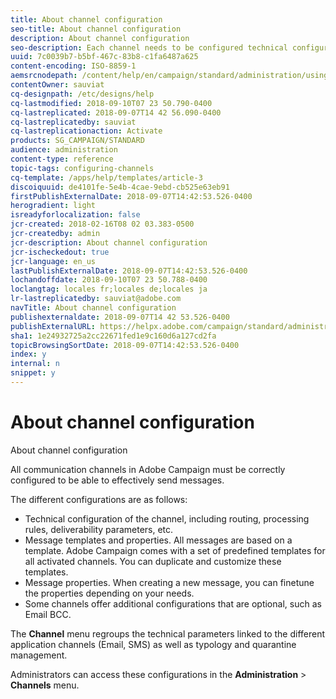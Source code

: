 ```yaml
---
title: About channel configuration
seo-title: About channel configuration
description: About channel configuration
seo-description: Each channel needs to be configured technical configuration, message properties and templates.
uuid: 7c0039b7-b5bf-467c-83b8-c1fa6487a625
content-encoding: ISO-8859-1
aemsrcnodepath: /content/help/en/campaign/standard/administration/using/about-channel-configuration
contentOwner: sauviat
cq-designpath: /etc/designs/help
cq-lastmodified: 2018-09-10T07 23 50.790-0400
cq-lastreplicated: 2018-09-07T14 42 56.090-0400
cq-lastreplicatedby: sauviat
cq-lastreplicationaction: Activate
products: SG_CAMPAIGN/STANDARD
audience: administration
content-type: reference
topic-tags: configuring-channels
cq-template: /apps/help/templates/article-3
discoiquuid: de4101fe-5e4b-4cae-9ebd-cb525e63eb91
firstPublishExternalDate: 2018-09-07T14:42:53.526-0400
herogradient: light
isreadyforlocalization: false
jcr-created: 2018-02-16T08 02 03.383-0500
jcr-createdby: admin
jcr-description: About channel configuration
jcr-ischeckedout: true
jcr-language: en_us
lastPublishExternalDate: 2018-09-07T14:42:53.526-0400
lochandoffdate: 2018-09-10T07 23 50.788-0400
loclangtag: locales fr;locales de;locales ja
lr-lastreplicatedby: sauviat@adobe.com
navTitle: About channel configuration
publishexternaldate: 2018-09-07T14 42 53.526-0400
publishExternalURL: https://helpx.adobe.com/campaign/standard/administration/using/about-channel-configuration.html
sha1: 1e24932725a2cc22671fed1e9c160d6a127cd2fa
topicBrowsingSortDate: 2018-09-07T14:42:53.526-0400
index: y
internal: n
snippet: y
---
```


# About channel configuration

About channel configuration

All communication channels in Adobe Campaign must be correctly configured to be able to effectively send messages.

The different configurations are as follows:

* Technical configuration of the channel, including routing, processing rules, deliverability parameters, etc.
* Message templates and properties. All messages are based on a template. Adobe Campaign comes with a set of predefined templates for all activated channels. You can duplicate and customize these templates.
* Message properties. When creating a new message, you can finetune the properties depending on your needs.
* Some channels offer additional configurations that are optional, such as Email BCC.

The **Channel** menu regroups the technical parameters linked to the different application channels (Email, SMS) as well as typology and quarantine management.

Administrators can access these configurations in the **Administration** > **Channels** menu.
